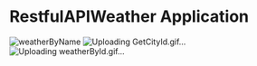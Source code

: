 # RestfulAPIWeather Application
![weatherByName](https://user-images.githubusercontent.com/47526741/145126496-722282d6-8f4f-479c-8a4d-d789b33ca7cf.gif)
![Uploading GetCityId.gif…]()
![Uploading weatherById.gif…]()
